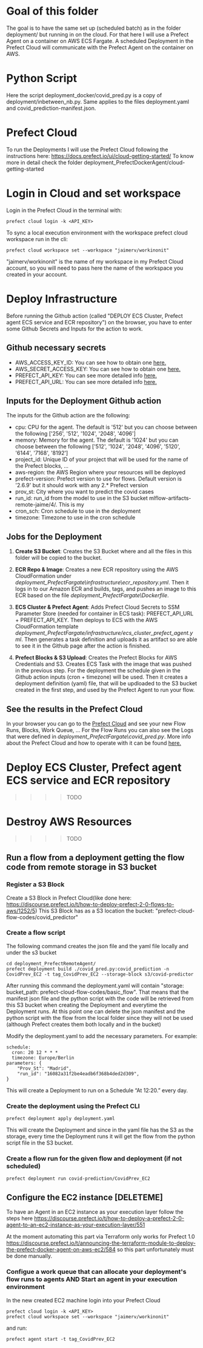 # Goal of this folder
The goal is to have the same set up (scheduled batch) as in the folder deployment/ but running in on the cloud.
For that here I will use a Prefect Agent on a container on AWS ECS Fargate.
A scheduled Deployment in the Prefect Cloud will communicate with the Prefect Agent on the container on AWS.

# Python Script 
Here the script deployment_docker/covid_pred.py is a copy of deployment/inbetween_nb.py. Same applies to the files deployment.yaml and covid_prediction-manifest.json.


# Prefect Cloud
To run the Deployments I will use the Prefect Cloud following the instructions here: https://docs.prefect.io/ui/cloud-getting-started/
To know more in detail check the folder deployment_PrefectDockerAgent/cloud-getting-started

# Login in Cloud and set workspace
Login in the Prefect Cloud in the terminal with:
```
prefect cloud login -k <API_KEY>
```
To sync a local execution environment with the workspace prefect cloud workspace run in the cli:
```
prefect cloud workspace set --workspace "jaimerv/workinonit"
```
"jaimerv/workinonit" is the name of my workspace in my Prefect Cloud account, so you will need to pass here the name of the workspace you created in your account.


# Deploy Infrastructure
Before running the Github action (called "DEPLOY ECS Cluster, Prefect agent ECS service and ECR repository") on the browser, you have to enter some Github Secrets and Inputs for the action to work.

## Github necessary secrets 
- AWS_ACCESS_KEY_ID: You can see how to obtain one [here.](https://docs.aws.amazon.com/powershell/latest/userguide/pstools-appendix-sign-up.html)
- AWS_SECRET_ACCESS_KEY: You can see how to obtain one [here.](https://docs.aws.amazon.com/powershell/latest/userguide/pstools-appendix-sign-up.html)
- PREFECT_API_KEY: You can see more detailed info [here.](https://docs.prefect.io/ui/cloud-getting-started/#create-an-api-key)
- PREFECT_API_URL: You can see more detailed info [here.](https://docs.prefect.io/ui/cloud-getting-started/#create-an-api-key)


## Inputs for the Deployment Github action
The inputs for the Github action are the following:
- cpu: CPU for the agent. The default is '512' but you can choose between the following ['256', '512', '1024', '2048', '4096']
- memory: Memory for the agent. The default is '1024' but you can choose between the following ['512', '1024', '2048', '4096', '5120', '6144', '7168', '8192']
- project_id: Unique ID of your project that will be used for the name of the Prefect blocks, ...
- aws-region: the AWS Region where your resources will be deployed
- prefect-version: Prefect version to use for flows. Default version is '2.6.9' but it should work with any 2.* Prefect version
- prov_st: City where you want to predict the covid cases
- run_id: run_id from the model to use in the S3 bucket mlflow-artifacts-remote-jaime/4/. This is my 
- cron_sch: Cron schedule to use in the deployment
- timezone: Timezone to use in the cron schedule 

## Jobs for the Deployment
1. **Create S3 Bucket**: Creates the S3 Bucket where and all the files in this folder will be copied to the bucket. 

2. **ECR Repo & Image**: Creates a new ECR repository using the AWS CloudFormation under _deployment_PrefectFargate\infrastructure\ecr_repository.yml_. Then it logs in to our Amazon ECR and builds, tags, and pushes an image to this ECR based on the file _deployment_PrefectFargate\Dockerfile_.

3. **ECS Cluster & Prefect Agent**: Adds Prefect Cloud Secrets to SSM Parameter Store (needed for container in ECS task): PREFECT_API_URL + PREFECT_API_KEY. Then deploys to ECS with the AWS CloudFormation template _deployment_PrefectFargate/infrastructure/ecs_cluster_prefect_agent.yml_. Then generates a task definition and uploads it as artifact so are able to see it in the Github page after the action is finished.

4. **Prefect Blocks & S3 Upload**: Creates the Prefect Blocks for AWS Credentials and S3. Creates ECS Task with the image that was pushed in the previous step. For the deployment the schedule given in the Github action inputs (cron + timezone) will be used.
Then it creates a deployment definition (yaml) file, that will be updloaded to the S3 bucket created in the first step, and used by the Prefect Agent to run your flow.

## See the results in the Prefect Cloud
In your browser you can go to the [Prefect Cloud](https://app.prefect.cloud/) and see your new Flow Runs, Blocks, Work Queue, ... For the Flow Runs you can also see the Logs that were defined in _deployment_PrefectFargate\covid_pred.py_. More info about the Prefect Cloud and how to operate with it can be found [here.](https://docs.prefect.io/ui/overview/)


# Deploy ECS Cluster, Prefect agent ECS service and ECR repository
>>>>TODO


# Destroy AWS Resources
>>>>TODO







## Run a flow from a deployment getting the flow code from remote storage in S3 bucket 
### Register a S3 Block
Create a S3 Block in Prefect Cloud(like done here: https://discourse.prefect.io/t/how-to-deploy-prefect-2-0-flows-to-aws/1252/5)
This S3 Block has as a S3 location the bucket: "prefect-cloud-flow-codes/covid_predictor"

### Create a flow script 
The following command creates the json file and the yaml file locally and under the s3 bucket
```
cd deployment_PrefectRemoteAgent/
prefect deployment build ./covid_pred.py:covid_prediction -n CovidPrev_EC2 -t tag_CovidPrev_EC2 --storage-block s3/covid-predictor
```
After running this command the deployment.yaml will contain "storage:  bucket_path: prefect-cloud-flow-codes/basic_flow". That means that the manifest json file and the python script with the code will be retrieved from this S3 bucket when creating the Deployment and everytime the Deployment runs. At this point one can delete the json manifest and the python script with the flow from the local folder since they will not be used (although Prefect creates them both locally and in the bucket)

Modify the deployment.yaml to add the necessary parameters. For example:
```
schedule:
  cron: 20 12 * * *
  timezone: Europe/Berlin
parameters: {
    "Prov_St": "Madrid",
    "run_id": "16082a31f2be4eadb6f368b4ded2d309",
}
```
This will create a Deployment to run on a Schedule “At 12:20.” every day.

### Create the deployment using the Prefect CLI
```
prefect deployment apply deployment.yaml
```
This will create the Deployment and since in the yaml file has the S3 as the storage, every time the Deployment runs it will get the flow from the python script file in the S3 bucket.

### Create a flow run for the given flow and deployment (if not scheduled)
```
prefect deployment run covid-prediction/CovidPrev_EC2
```

## Configure the EC2 instance [DELETEME]
To have an Agent in an EC2 instance as your execution layer follow the steps here https://discourse.prefect.io/t/how-to-deploy-a-prefect-2-0-agent-to-an-ec2-instance-as-your-execution-layer/551

At the moment automating this part via Terraform only works for Prefect 1.0 https://discourse.prefect.io/t/announcing-the-terraform-module-to-deploy-the-prefect-docker-agent-on-aws-ec2/584 so this part unfortunately must be done manually. 

### Configue a work queue that can allocate your deployment's flow runs to agents AND Start an agent in your execution environment
In the new created EC2 machine login into your Prefect Cloud

```
prefect cloud login -k <API_KEY>
prefect cloud workspace set --workspace "jaimerv/workinonit"
```

and run:

```
prefect agent start -t tag_CovidPrev_EC2
```